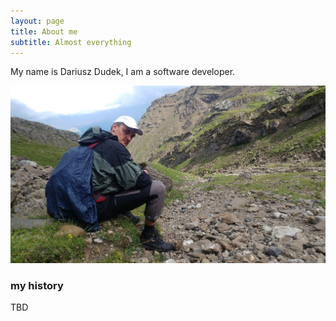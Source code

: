 ```yaml
---
layout: page
title: About me
subtitle: Almost everything
---
```


My name is Dariusz Dudek, I am a software developer.

![Me](dad20180808_160322.jpg)

### my history

TBD
